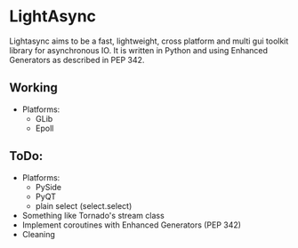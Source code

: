 # LightAsync
Lightasync aims to be a fast, lightweight, cross platform and multi gui toolkit
library for asynchronous IO. It is written in Python and using Enhanced
Generators as described in PEP 342.

## Working
 * Platforms:
 	* GLib
 	* Epoll

## ToDo: 
 * Platforms:
 	* PySide
 	* PyQT
 	* plain select (select.select)
 * Something like Tornado's stream class
 * Implement coroutines with Enhanced Generators (PEP 342)
 * Cleaning